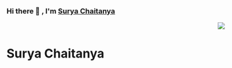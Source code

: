 ### Hi there 👋 , I'm [Surya Chaitanya](https://www.github.com/suryachaitanya0) <p  align="right"> ![](https://komarev.com/ghpvc/?username=suryachaitanya0) </p>

<!--
**suryachaitanya0/suryachaitanya0** is a ✨ _special_ ✨ repository because its `README.md` (this file) appears on your GitHub profile.

Here are some ideas to get you started:

- 🔭 I’m currently working on ...
- 🌱 I’m currently learning ...
- 👯 I’m looking to collaborate on ...
- 🤔 I’m looking for help with ...
- 💬 Ask me about ...
- 📫 How to reach me: ...
- 😄 Pronouns: ...
- ⚡ Fun fact: ...
-->

<h1 >Surya Chaitanya</h1>
